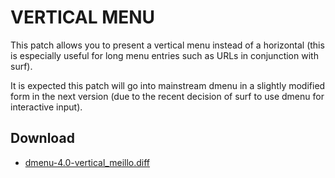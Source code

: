 VERTICAL MENU
=============

This patch allows you to present a vertical menu instead of a horizontal (this is especially useful for long menu entries such as URLs in conjunction with surf).

It is expected this patch will go into mainstream dmenu in a slightly modified form in the next version (due to the recent decision of surf to use dmenu for interactive input).

Download
--------

* [dmenu-4.0-vertical_meillo.diff](dmenu-4.0-vertical_meillo.diff)
